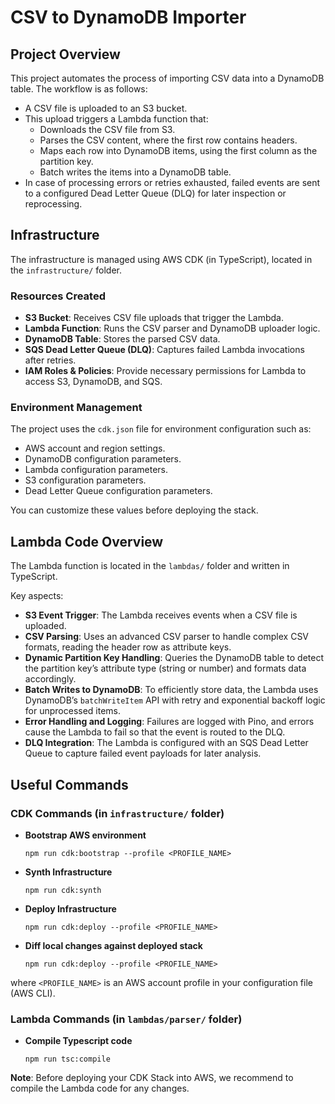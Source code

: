 # CSV to DynamoDB Importer

## Project Overview
This project automates the process of importing CSV data into a DynamoDB table. The workflow is as follows:

- A CSV file is uploaded to an S3 bucket.
- This upload triggers a Lambda function that:
  - Downloads the CSV file from S3.
  - Parses the CSV content, where the first row contains headers.
  - Maps each row into DynamoDB items, using the first column as the partition key.
  - Batch writes the items into a DynamoDB table.
- In case of processing errors or retries exhausted, failed events are sent to a configured Dead Letter Queue (DLQ) for later inspection or reprocessing.


## Infrastructure

The infrastructure is managed using AWS CDK (in TypeScript), located in the `infrastructure/` folder.

### Resources Created

- **S3 Bucket**: Receives CSV file uploads that trigger the Lambda.
- **Lambda Function**: Runs the CSV parser and DynamoDB uploader logic.
- **DynamoDB Table**: Stores the parsed CSV data.
- **SQS Dead Letter Queue (DLQ)**: Captures failed Lambda invocations after retries.
- **IAM Roles & Policies**: Provide necessary permissions for Lambda to access S3, DynamoDB, and SQS.

### Environment Management

The project uses the `cdk.json` file for environment configuration such as:

- AWS account and region settings.
- DynamoDB configuration parameters.
- Lambda configuration parameters.
- S3 configuration parameters.
- Dead Letter Queue configuration parameters.

You can customize these values before deploying the stack.


## Lambda Code Overview

The Lambda function is located in the `lambdas/` folder and written in TypeScript.

Key aspects:

- **S3 Event Trigger**: The Lambda receives events when a CSV file is uploaded.
- **CSV Parsing**: Uses an advanced CSV parser to handle complex CSV formats, reading the header row as attribute keys.
- **Dynamic Partition Key Handling**: Queries the DynamoDB table to detect the partition key’s attribute type (string or number) and formats data accordingly.
- **Batch Writes to DynamoDB**: To efficiently store data, the Lambda uses DynamoDB’s `batchWriteItem` API with retry and exponential backoff logic for unprocessed items.
- **Error Handling and Logging**: Failures are logged with Pino, and errors cause the Lambda to fail so that the event is routed to the DLQ.
- **DLQ Integration**: The Lambda is configured with an SQS Dead Letter Queue to capture failed event payloads for later analysis.


## Useful Commands

### CDK Commands (in `infrastructure/` folder)

- **Bootstrap AWS environment**  
  ```
  npm run cdk:bootstrap --profile <PROFILE_NAME>
  ```
- **Synth Infrastructure**
  ```
  npm run cdk:synth
  ```
- **Deploy Infrastructure**
  ```
  npm run cdk:deploy --profile <PROFILE_NAME>
  ```
- **Diff local changes against deployed stack**
  ```
  npm run cdk:deploy --profile <PROFILE_NAME>
  ```

where ```<PROFILE_NAME>``` is an AWS account profile in your configuration file (AWS CLI).

### Lambda Commands (in `lambdas/parser/` folder)

- **Compile Typescript code**
  ```
  npm run tsc:compile
  ```

**Note**: Before deploying your CDK Stack into AWS, we recommend to compile the Lambda code for any changes.